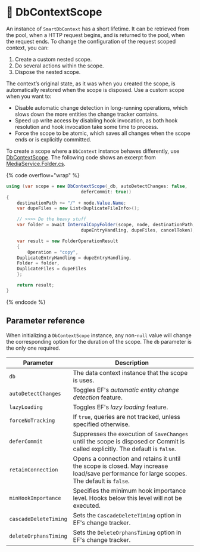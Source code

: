 # 🐣 DbContextScope

An instance of `SmartDbContext` has a short lifetime. It can be retrieved from the pool, when a HTTP request begins, and is returned to the pool, when the request ends. To change the configuration of the request scoped context, you can:

1. Create a custom nested scope.
2. Do several actions within the scope.
3. Dispose the nested scope.

The context’s original state, as it was when you created the scope, is automatically restored when the scope is disposed. Use a custom scope when you want to:

* Disable automatic change detection in long-running operations, which slows down the more entities the change tracker contains.
* Speed up write access by disabling hook invocation, as both hook resolution and hook invocation take some time to process.
* Force the scope to be atomic, which saves all changes when the scope ends or is explicitly committed.

To create a scope where a `DbContext` instance behaves differently, use [DbContextScope](https://github.com/smartstore/Smartstore/blob/main/src/Smartstore/Data/DbContextScope.cs). The following code shows an excerpt from [MediaService.Folder.cs](https://github.com/smartstore/Smartstore/blob/main/src/Smartstore.Core/Content/Media/MediaService.Folder.cs).

{% code overflow="wrap" %}
```csharp
using (var scope = new DbContextScope(_db, autoDetectChanges: false,
                            deferCommit: true))
{
    destinationPath += "/" + node.Value.Name;
    var dupeFiles = new List<DuplicateFileInfo>();

    // >>>> Do the heavy stuff
    var folder = await InternalCopyFolder(scope, node, destinationPath,
                            dupeEntryHandling, dupeFiles, cancelToken);

    var result = new FolderOperationResult
    {
        Operation = "copy",
	DuplicateEntryHandling = dupeEntryHandling,
	Folder = folder,
	DuplicateFiles = dupeFiles
    };

    return result;
}
```
{% endcode %}

## Parameter reference

When initializing a `DbContextScope` instance, any non-`null` value will change the corresponding option for the duration of the scope. The `db` parameter is the only one required.

| Parameter             | Description                                                                                                                               |
| --------------------- | ----------------------------------------------------------------------------------------------------------------------------------------- |
| `db`                  | The data context instance that the scope is uses.                                                                                         |
| `autoDetectChanges`   | Toggles EF's _automatic entity change detection_ feature.                                                                                 |
| `lazyLoading`         | Toggles EF's _lazy loading_ feature.                                                                                                      |
| `forceNoTracking`     | If `true`, queries are not tracked, unless specified otherwise.                                                                           |
| `deferCommit`         | Suppresses the execution of `SaveChanges` until the scope is disposed or Commit is called explicitly. The default is `false`.             |
| `retainConnection`    | Opens a connection and retains it until the scope is closed. May increase load/save performance for large scopes. The default is `false`. |
| `minHookImportance`   | Specifies the minimum hook importance level. Hooks below this level will not be executed.                                                 |
| `cascadeDeleteTiming` | Sets the `CascadeDeleteTiming` option in EF's change tracker.                                                                             |
| `deleteOrphansTiming` | Sets the `DeleteOrphansTiming` option in EF's change tracker.                                                                             |
